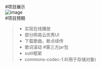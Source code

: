 #项目展示  
![image](https://github.com/blue-zj/MusicPlay/blob/master/MusicPlayer.gif)  
#项目预期  
> * 实现在线播放
> * 部分网易云优秀UI
> * 下载歌曲，断点续传
> * 歌词滚动
#第三方jar包
> * xutil框架
> * commons-codec-1.8(用于存储对象)
